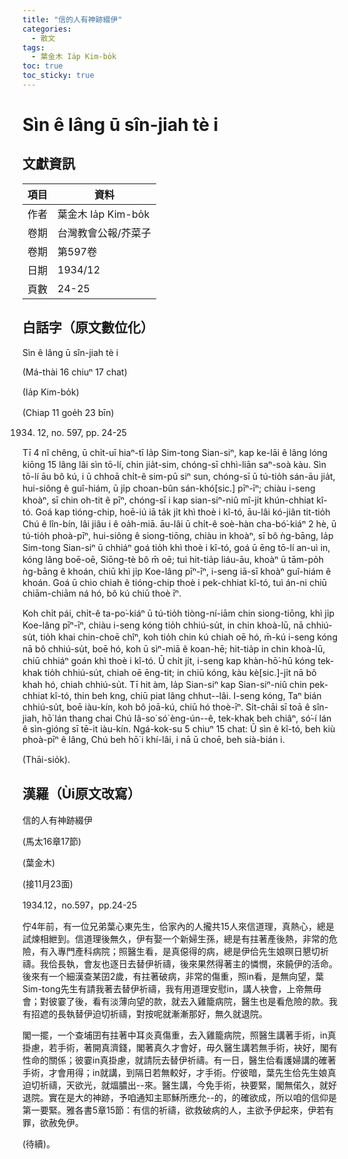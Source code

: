 ```yaml
---
title: "信的人有神跡綴伊"
categories:
  - 散文
tags:
  - 葉金木 Ia̍p Kim-bo̍k
toc: true
toc_sticky: true
---
```


# Sìn ê lâng ū sîn-jiah tè i

## 文獻資訊

| 項目 | 資料 |
|---|---|
| 作者 | 葉金木 Ia̍p Kim-bo̍k |
| 卷期 | 台灣教會公報/芥菜子 |
| 卷期 | 第597卷 |
| 日期 | 1934/12 |
| 頁數 | 24-25 |

## 白話字（原文數位化）

Sìn ê lâng ū sîn-jiah tè i

(Má-thài 16 chiuⁿ 17 chat)

(Ia̍p Kim-bo̍k)

(Chiap 11 goe̍h 23 bīn)

1934. 12, no. 597, pp. 24-25

Tī 4 nî chêng, ū chi̍t-uī hiaⁿ-tī Ia̍p Sim-tong Sian-siⁿ, kap ke-lāi ê lâng lóng kiōng 15 lâng lâi sìn tō-lí, chin jia̍t-sim, chóng-sī chhì-liān saⁿ-soà kàu. Sìn tō-lí āu bô kú, i ū chhoā chi̍t-ê sim-pū siⁿ sun, chóng-sī ū tú-tio̍h sán-āu jia̍t, hui-siông ê guî-hiám, ū ji̍p choan-bûn sán-khó[sic.] pīⁿ-īⁿ; chiàu i-seng khoàⁿ, sī chin oh-tit ê pīⁿ, chóng-sī i kap sian-siⁿ-niû mî-ji̍t khún-chhiat kî-tó. Goá kap tióng-chip, hoē-iú iā ta̍k ji̍t khì thoè i kî-tó, āu-lâi kó-jiân tit-tio̍h Chú ê lîn-bín, lâi jiâu i ê oa̍h-miā. āu-lâi ū chi̍t-ê soè-hàn cha-bó͘-kiáⁿ 2 hè, ū tú-tio̍h phoà-pīⁿ, hui-siông ê siong-tiōng, chiàu in khoàⁿ, sī bô ǹg-bāng, Ia̍p Sim-tong Sian-siⁿ ū chhiáⁿ goá tio̍h khì thoè i kî-tó, goá ū ēng tō-lí an-uì in, kóng lâng boē-oē, Siōng-tè bô m̄ oē; tuì hit-tia̍p liáu-āu, khoàⁿ ū tām-po̍h ǹg-bāng ê khoán, chiū khì ji̍p Koe-lâng pīⁿ-īⁿ, i-seng iā-sī khoàⁿ guî-hiám ê khoán. Goá ū chio chiah ê tióng-chip thoè i pek-chhiat kî-tó, tuì án-ni chiū chiām-chiām ná hó, bô kú chiū thoè īⁿ.

Koh chi̍t pái, chi̍t-ê ta-po͘-kiáⁿ ū tú-tio̍h tiòng-ní-iām chin siong-tiōng, khì ji̍p Koe-lâng pīⁿ-īⁿ, chiàu i-seng kóng tio̍h chhiú-su̍t, in chin khoà-lū, nā chhiú-su̍t, tio̍h khai chin-choē chîⁿ, koh tio̍h chin kú chiah oē hó, m̄-kú i-seng kóng nā bô chhiú-su̍t, boē hó, koh ū sìⁿ-miā ê koan-hē; hit-tia̍p in chin khoà-lū, chiū chhiáⁿ goán khì thoè i kî-tó. Ū chi̍t ji̍t, i-seng kap khàn-hō͘-hū kóng tek-khak tio̍h chhiú-su̍t, chiah oē ēng-tit; in chiū kóng, kàu kè[sic.]-ji̍t nā bô khah hó, chiah chhiú-su̍t. Tī hit àm, Ia̍p Sian-siⁿ kap Sian-siⁿ-niû chin pek-chhiat kî-tó, thin beh kng, chiū piat lâng chhut--lâi. I-seng kóng, Taⁿ bián chhiú-su̍t, boē iàu-kín, koh bô joā-kú, chiū hó thoè-īⁿ. Si̍t-chāi sī toā ê sîn-jiah, hō͘ lán thang chai Chú Iâ-so͘ só͘ èng-ún--ê, tek-khak beh chiâⁿ, só͘-í lán ê sìn-gióng sī tē-it iàu-kín. Ngá-kok-su 5 chiuⁿ 15 chat: Ū sìn ê kî-tó, beh kiù phoà-pīⁿ ê lâng, Chú beh hō͘ i khí-lâi, i nā ū choē, beh sià-bián i.

(Thāi-sio̍k).

## 漢羅（Ùi原文改寫）

信的人有神跡綴伊

(馬太16章17節)

(葉金木)

(接11月23面)

1934.12，no.597，pp.24-25

佇4年前，有一位兄弟葉心東先生，佮家內的人攏共15人來信道理，真熱心，總是試煉相紲到。信道理後無久，伊有娶一个新婦生孫，總是有拄著產後熱，非常的危險，有入專門產科病院；照醫生看，是真僫得的病，總是伊佮先生娘暝日懇切祈禱。我佮長執，會友也逐日去替伊祈禱，後來果然得著主的憐憫，來饒伊的活命。後來有一个細漢查某囝2歲，有拄著破病，非常的傷重，照in看，是無向望，葉Sim-tong先生有請我著去替伊祈禱，我有用道理安慰in，講人袂會，上帝無毋會；對彼霎了後，看有淡薄向望的款，就去入雞籠病院，醫生也是看危險的款。我有招遮的長執替伊迫切祈禱，對按呢就漸漸那好，無久就退院。

閣一擺，一个查埔囝有拄著中耳炎真傷重，去入雞籠病院，照醫生講著手術，in真掛慮，若手術，著開真濟錢，閣著真久才會好，毋久醫生講若無手術，袂好，閣有性命的關係；彼霎in真掛慮，就請阮去替伊祈禱。有一日，醫生佮看護婦講的確著手術，才會用得；in就講，到隔日若無較好，才手術。佇彼暗，葉先生佮先生娘真迫切祈禱，天欲光，就煏膿出--來。醫生講，今免手術，袂要緊，閣無偌久，就好退院。實在是大的神跡，予咱通知主耶穌所應允--的，的確欲成，所以咱的信仰是第一要緊。雅各書5章15節：有信的祈禱，欲救破病的人，主欲予伊起來，伊若有罪，欲赦免伊。

(待續)。
